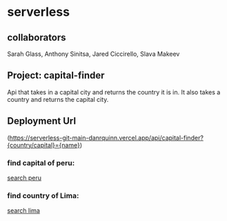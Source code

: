 # serverless

## collaborators

Sarah Glass, Anthony Sinitsa, Jared Ciccirello, Slava Makeev

## Project: capital-finder

Api that takes in a capital city and returns the country it is in. It also takes a country and returns the capital city.

## Deployment Url

(https://serverless-git-main-danrquinn.vercel.app/api/capital-finder?{country/capital}={name})

### find capital of peru:

[search peru](https://serverless-git-main-danrquinn.vercel.app/api/capital-finder?country=peru)

### find country of Lima:

[search lima](https://serverless-git-main-danrquinn.vercel.app/api/capital-finder?capital=lima)
